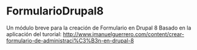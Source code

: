 # FormularioDrupal8
Un módulo breve para la creación de Formulario en Drupal 8
Basado en la aplicación del turorial:
http://www.jmanuelguerrero.com/content/crear-formulario-de-administraci%C3%B3n-en-drupal-8
